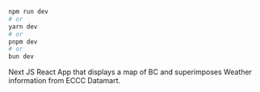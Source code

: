 ```bash
npm run dev
# or
yarn dev
# or
pnpm dev
# or
bun dev
```

Next JS React App that displays a map of BC and superimposes Weather information from ECCC Datamart. 


